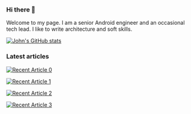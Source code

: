 ### Hi there 👋
Welcome to my page.  I am a senior Android engineer and an occasional tech lead.
I like to write architecture and soft skills.

[![John's GitHub stats](https://github-readme-stats.vercel.app/api?username=johnleeroy)](https://github.com/johnleeroy/github-readme-stats)

### Latest articles 

<a target="_blank" href="https://github-readme-medium-recent-article.vercel.app/medium/@johnleeroy/0"><img src="https://github-readme-medium-recent-article.vercel.app/medium/@johnleeroy/0" alt="Recent Article 0"> 

<a target="_blank" href="https://github-readme-medium-recent-article.vercel.app/medium/@johnleeroy/1"><img src="https://github-readme-medium-recent-article.vercel.app/medium/@johnleeroy/1" alt="Recent Article 1"> 

<a target="_blank" href="https://github-readme-medium-recent-article.vercel.app/medium/@johnleeroy/2"><img src="https://github-readme-medium-recent-article.vercel.app/medium/@johnleeroy/2" alt="Recent Article 2">
  
<a target="_blank" href="https://github-readme-medium-recent-article.vercel.app/medium/@johnleeroy/3"><img src="https://github-readme-medium-recent-article.vercel.app/medium/@johnleeroy/3" alt="Recent Article 3"> 
<!--
**JohnLeeroy/johnleeroy** is a ✨ _special_ ✨ repository because its `README.md` (this file) appears on your GitHub profile.

Here are some ideas to get you started:

- 🔭 I’m currently working on ...
- 🌱 I’m currently learning ...
- 👯 I’m looking to collaborate on ...
- 🤔 I’m looking for help with ...
- 💬 Ask me about ...
- 📫 How to reach me: ...
- 😄 Pronouns: ...
- ⚡ Fun fact: ...
-->
